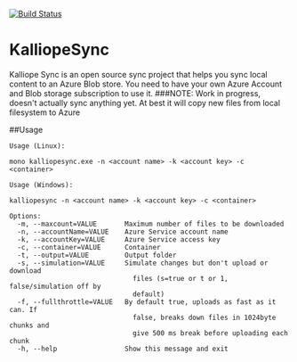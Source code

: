 [![Build Status](https://travis-ci.org/KalliopeMedia/KalliopeSync.svg)](https://travis-ci.org/KalliopeMedia/KalliopeSync)

# KalliopeSync

Kalliope Sync is an open source sync project that helps you sync local content to an Azure Blob store.
You need to have your own Azure Account and Blob storage subscription to use it.
###NOTE: Work in progress, doesn't actually sync anything yet. At best it will copy new files from local filesystem to Azure

##Usage
```
Usage (Linux): 

mono kalliopesync.exe -n <account name> -k <account key> -c <container>

Usage (Windows): 

kalliopesync -n <account name> -k <account key> -c <container>

Options:
  -m, --maxcount=VALUE       Maximum number of files to be downloaded
  -n, --accountName=VALUE    Azure Service account name
  -k, --accountKey=VALUE     Azure Service access key
  -c, --container=VALUE      Container
  -t, --output=VALUE         Output folder
  -s, --simulation=VALUE     Simulate changes but don't upload or download
                               files (s=true or t or 1, false/simulation off by
                               default)
  -f, --fullthrottle=VALUE   By default true, uploads as fast as it can. If
                               false, breaks down files in 1024byte chunks and
                               give 500 ms break before uploading each chunk
  -h, --help                 Show this message and exit

```
